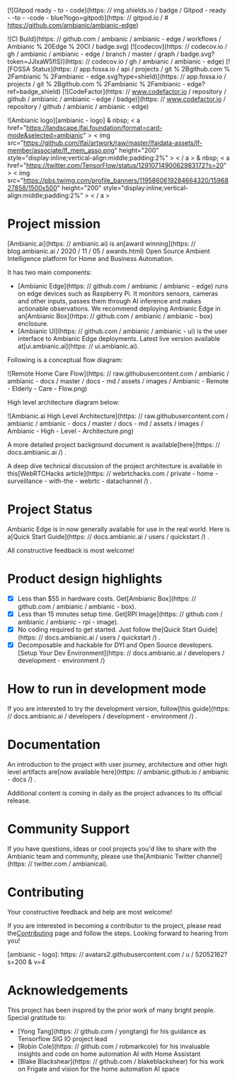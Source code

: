 [![Gitpod ready - to - code](https: // img.shields.io / badge / Gitpod - ready - -to - -code - blue?logo=gitpod)](https: // gitpod.io /  # https://github.com/ambianic/ambianic-edge)

![CI Build](https: // github.com / ambianic / ambianic - edge / workflows / Ambianic % 20Edge % 20CI / badge.svg)
[![codecov](https: // codecov.io / gh / ambianic / ambianic - edge / branch / master / graph / badge.svg?token=JJlxaW5flS)](https: // codecov.io / gh / ambianic / ambianic - edge)
[![FOSSA Status](https: // app.fossa.io / api / projects / git % 2Bgithub.com % 2Fambianic % 2Fambianic - edge.svg?type=shield)](https: // app.fossa.io / projects / git % 2Bgithub.com % 2Fambianic % 2Fambianic - edge?ref=badge_shield)
[![CodeFactor](https: // www.codefactor.io / repository / github / ambianic / ambianic - edge / badge)](https: // www.codefactor.io / repository / github / ambianic / ambianic - edge)

![Ambianic logo][ambianic - logo]
 & nbsp;
< a href="https://landscape.lfai.foundation/format=card-mode&selected=ambianic" >
  < img src="https://github.com/lfai/artwork/raw/master/lfaidata-assets/lf-member/associate/lf_mem_asso.png"  height="200" style="display:inline;vertical-align:middle;padding:2%" >
< / a >
 & nbsp;
< a href="https://twitter.com/TensorFlow/status/1291071490062983172?s=20" >
  < img src="https://pbs.twimg.com/profile_banners/1195860619284664320/1596827858/1500x500"  height="200" style="display:inline;vertical-align:middle;padding:2%" >
< / a >

# Project mission

[Ambianic.ai](https: // ambianic.ai) is an[award winning](https: // blog.ambianic.ai / 2020 / 11 / 05 / awards.html) Open Source Ambient Intelligence platform for Home and Business Automation.

It has two main components:
- [Ambianic Edge](https: // github.com / ambianic / ambianic - edge) runs on edge devices such as Raspberry Pi. It monitors sensors, cameras and other inputs, passes them through AI inference and makes actionable observations. We recommend deploying Ambianic Edge in an[Ambianic Box](https: // github.com / ambianic / ambianic - box) enclosure.
- [Ambianic UI](https: // github.com / ambianic / ambianic - ui) is the user interface to Ambianic Edge deployments. Latest live version available at[ui.ambianic.ai](https: // ui.ambianic.ai).

Following is a conceptual flow diagram:

![Remote Home Care Flow](https: // raw.githubusercontent.com / ambianic / ambianic - docs / master / docs - md / assets / images / Ambianic - Remote - Elderly - Care - Flow.png)

High level architecture diagram below:

![Ambianic.ai High Level Architecture](https: // raw.githubusercontent.com / ambianic / ambianic - docs / master / docs - md / assets / images / Ambianic - High - Level - Architecture.png)

A more detailed project background document is available[here](https: // docs.ambianic.ai /) .

A deep dive technical discussion of the project architecture is available in this[WebRTCHacks article](https: // webrtchacks.com / private - home - surveillance - with-the - webrtc - datachannel /) .

# Project Status

Ambianic Edge is in now generally available for use in the real world. Here is a[Quick Start Guide](https: // docs.ambianic.ai / users / quickstart /) .

All constructive feedback is most welcome!

# Product design highlights

- [x] Less than $55 in hardware costs. Get[Ambianic Box](https: // github.com / ambianic / ambianic - box).
- [x] Less than 15 minutes setup time. Get[RPI Image](https: // github.com / ambianic / ambianic - rpi - image).
- [x] No coding required to get started. Just follow the[Quick Start Guide](https: // docs.ambianic.ai / users / quickstart /) .
- [x] Decomposable and hackable for DYI and Open Source developers. [Setup Your Dev Environment](https: // docs.ambianic.ai / developers / development - environment /)

# How to run in development mode

If you are interested to try the development version, follow[this guide](https: // docs.ambianic.ai / developers / development - environment /) .

# Documentation

An introduction to the project with user journey, architecture and other high level artifacts are[now available here](https: // ambianic.github.io / ambianic - docs /) .

Additional content is coming in daily as the project advances to its official release.

# Community Support

If you have questions, ideas or cool projects you'd like to share with the Ambianic team and community, please use the[Ambianic Twitter channel](https: // twitter.com / ambianicai).

# Contributing
Your constructive feedback and help are most welcome!

If you are interested in becoming a contributor to the project, please read the[Contributing](CONTRIBUTING.md) page and follow the steps. Looking forward to hearing from you!

[ambianic - logo]: https: // avatars2.githubusercontent.com / u / 52052162?s=200 & v=4

# Acknowledgements

This project has been inspired by the prior work of many bright people. Special gratitude to:
* [Yong Tang](https: // github.com / yongtang) for his guidance as Tensorflow SIG IO project lead
* [Robin Cole](https: // github.com / robmarkcole) for his invaluable insights and code on home automation AI with Home Assistant
* [Blake Blackshear](https: // github.com / blakeblackshear) for his work on Frigate and vision for the home automation AI space
